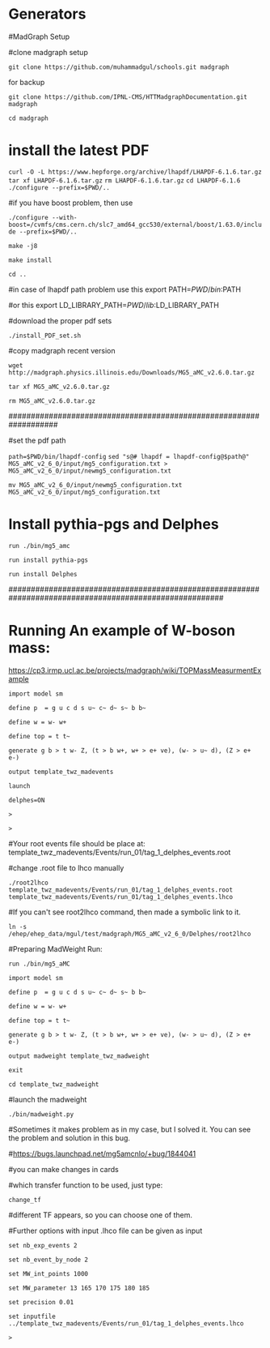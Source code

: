 # Generators

#MadGraph Setup

#clone madgraph setup

`git clone https://github.com/muhammadgul/schools.git madgraph`

for backup

`git clone https://github.com/IPNL-CMS/HTTMadgraphDocumentation.git madgraph`

`cd madgraph`

# install the latest PDF

`curl -O -L https://www.hepforge.org/archive/lhapdf/LHAPDF-6.1.6.tar.gz`
`tar xf LHAPDF-6.1.6.tar.gz`
`rm LHAPDF-6.1.6.tar.gz`
`cd LHAPDF-6.1.6`
`./configure --prefix=$PWD/..`

#if you have boost problem, then use

`./configure --with-boost=/cvmfs/cms.cern.ch/slc7_amd64_gcc530/external/boost/1.63.0/include --prefix=$PWD/..`

`make -j8`

`make install`

`cd ..`

#in case of lhapdf path problem use this export PATH=$PWD/bin:$PATH

#or this export LD_LIBRARY_PATH=$PWD/lib:$LD_LIBRARY_PATH

#download the proper pdf sets

`./install_PDF_set.sh`

#copy madgraph recent version

`wget http://madgraph.physics.illinois.edu/Downloads/MG5_aMC_v2.6.0.tar.gz`

`tar xf MG5_aMC_v2.6.0.tar.gz`

`rm MG5_aMC_v2.6.0.tar.gz`

###################################################################

#set the pdf path

`path=$PWD/bin/lhapdf-config`
`sed "s@# lhapdf = lhapdf-config@$path@" MG5_aMC_v2_6_0/input/mg5_configuration.txt > MG5_aMC_v2_6_0/input/newmg5_configuration.txt`

`mv MG5_aMC_v2_6_0/input/newmg5_configuration.txt MG5_aMC_v2_6_0/input/mg5_configuration.txt`

# Install pythia-pgs and Delphes

`run ./bin/mg5_amc`

`run install pythia-pgs`

`run install Delphes`

########################################################################################################
# Running An example of W-boson mass: 

https://cp3.irmp.ucl.ac.be/projects/madgraph/wiki/TOPMassMeasurmentExample

`import model sm`

`define p  = g u c d s u~ c~ d~ s~ b b~`

`define w = w- w+`

`define top = t t~`

`generate g b > t w- Z, (t > b w+, w+ > e+ ve), (w- > u~ d), (Z > e+ e-)`

`output template_twz_madevents`

`launch`

`delphes=ON`

`>`

`>`

#Your root events file should be place at: template_twz_madevents/Events/run_01/tag_1_delphes_events.root

#change .root file to lhco manually

`./root2lhco  template_twz_madevents/Events/run_01/tag_1_delphes_events.root  template_twz_madevents/Events/run_01/tag_1_delphes_events.lhco`

#If you can't see root2lhco command, then made a symbolic link to it.

`ln -s /ehep/ehep_data/mgul/test/madgraph/MG5_aMC_v2_6_0/Delphes/root2lhco`

#Preparing MadWeight Run:

`run ./bin/mg5_aMC`

`import model sm`

`define p  = g u c d s u~ c~ d~ s~ b b~`

`define w = w- w+`

`define top = t t~`

`generate g b > t w- Z, (t > b w+, w+ > e+ ve), (w- > u~ d), (Z > e+ e-)`

`output madweight template_twz_madweight`

`exit`

`cd template_twz_madweight`

#launch the madweight

`./bin/madweight.py`

#Sometimes it makes problem as in my case, but I solved it. You can see the problem and solution in this bug.

#https://bugs.launchpad.net/mg5amcnlo/+bug/1844041

#you can make changes in cards

#which transfer function to be used, just type:

`change_tf`

#different TF appears, so you can choose one of them.

#Further options with input .lhco file can be given as input

`set nb_exp_events 2`

`set nb_event_by_node 2`

`set MW_int_points 1000`

`set MW_parameter 13 165 170 175 180 185`

`set precision 0.01`

`set inputfile ../template_twz_madevents/Events/run_01/tag_1_delphes_events.lhco`

`>`

